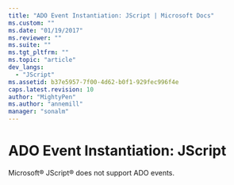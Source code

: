 ```yaml
---
title: "ADO Event Instantiation: JScript | Microsoft Docs"
ms.custom: ""
ms.date: "01/19/2017"
ms.reviewer: ""
ms.suite: ""
ms.tgt_pltfrm: ""
ms.topic: "article"
dev_langs: 
  - "JScript"
ms.assetid: b37e5957-7f00-4d62-b0f1-929fec996f4e
caps.latest.revision: 10
author: "MightyPen"
ms.author: "annemill"
manager: "sonalm"
---
```

# ADO Event Instantiation: JScript
Microsoft® JScript® does not support ADO events.